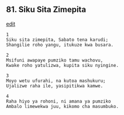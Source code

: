 ## 81. Siku Sita Zimepita
[edit](https://docs.google.com/document/d/1Zi%2DGrxhNPfU6nwW3OZeuNQ9QJYQ6We68/edit?mode=html)




    1
    Siku sita zimepita, Sabato tena karudi;
    Shangilie roho yangu, itukuze kwa busara.

    2
    Msifuni awapaye pumziko tamu wachovu,
    Kwake roho yatulizwa, kupita siku nyingine.

    3
    Moyo wetu ufurahi, na kutoa mashukuru;
    Ujalizwe raha ile, yasipitikwa kamwe.

    4
    Raha hiyo ya rohoni, ni amana ya pumziko
    Ambalo limewekwa juu, kikomo cha masumbuko.





